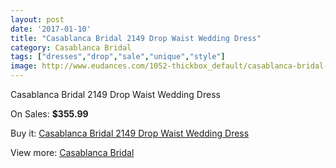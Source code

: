 ```yaml
---
layout: post
date: '2017-01-10'
title: "Casablanca Bridal 2149 Drop Waist Wedding Dress"
category: Casablanca Bridal
tags: ["dresses","drop","sale","unique","style"]
image: http://www.eudances.com/1052-thickbox_default/casablanca-bridal-2149-drop-waist-wedding-dress.jpg
---
```

Casablanca Bridal 2149 Drop Waist Wedding Dress

On Sales: **$355.99**
<a href="https://www.eudances.com/en/casablanca-bridal/377-casablanca-bridal-2149-drop-waist-wedding-dress.html"><amp-img layout="responsive" width="600" height="600" src="//www.eudances.com/1052-thickbox_default/casablanca-bridal-2149-drop-waist-wedding-dress.jpg" alt="Casablanca Bridal 2149 Drop Waist Wedding Dress 0" /></a>
<a href="https://www.eudances.com/en/casablanca-bridal/377-casablanca-bridal-2149-drop-waist-wedding-dress.html"><amp-img layout="responsive" width="600" height="600" src="//www.eudances.com/1053-thickbox_default/casablanca-bridal-2149-drop-waist-wedding-dress.jpg" alt="Casablanca Bridal 2149 Drop Waist Wedding Dress 1" /></a>
<a href="https://www.eudances.com/en/casablanca-bridal/377-casablanca-bridal-2149-drop-waist-wedding-dress.html"><amp-img layout="responsive" width="600" height="600" src="//www.eudances.com/1054-thickbox_default/casablanca-bridal-2149-drop-waist-wedding-dress.jpg" alt="Casablanca Bridal 2149 Drop Waist Wedding Dress 2" /></a>

Buy it: [Casablanca Bridal 2149 Drop Waist Wedding Dress](https://www.eudances.com/en/casablanca-bridal/377-casablanca-bridal-2149-drop-waist-wedding-dress.html "Casablanca Bridal 2149 Drop Waist Wedding Dress")

View more: [Casablanca Bridal](https://www.eudances.com/en/4-casablanca-bridal "Casablanca Bridal")
